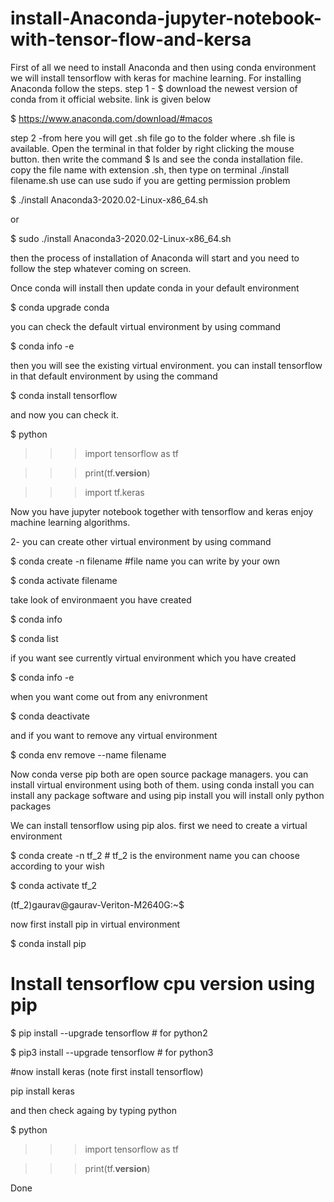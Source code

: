 # install-Anaconda-jupyter-notebook-with-tensor-flow-and-kersa
First of all we need to install Anaconda and then using conda environment we will install tensorflow with keras for machine learning.
For installing Anaconda
follow the steps.
step 1 - $ download the newest version of conda from it official website. link is given below

$ https://www.anaconda.com/download/#macos

step 2 -from here you will get .sh file 
go to the folder where .sh file is available. Open the terminal in that folder by right clicking the mouse button.
then write the command $ ls
and see the conda installation file.
copy the file name with extension .sh, then type on terminal ./install filename.sh
use can use sudo if you are getting permission problem

$ ./install Anaconda3-2020.02-Linux-x86_64.sh

or

$ sudo ./install Anaconda3-2020.02-Linux-x86_64.sh

then the process of installation of Anaconda will start and you need to follow the step whatever coming on screen.

Once conda will install then update conda in your default environment

$ conda upgrade conda

you can check the default virtual environment by using command

$ conda info -e

then you will see the existing virtual environment.
you can install tensorflow in that default environment by using the command

$ conda install tensorflow

and now you can check it.

$ python

>>> import tensorflow as tf

>>> print(tf.__version__)

>>> import tf.keras

Now you have jupyter notebook together with tensorflow and keras
enjoy machine learning algorithms.





2- you can create other virtual environment by using command

$ conda create -n filename     #file name you can write by your own

$ conda activate filename

take look of environmaent you have created

$ conda info

$ conda list

if you want see currently virtual environment which you have created

$ conda info -e

when you want come out from any enivronment 

$ conda deactivate

and if you want to remove any virtual environment

$ conda env remove --name filename


Now conda verse pip
both are open source package managers. you can install virtual environment using both of them.
using conda install you can install any package software
and using pip install you will install only python packages


We can install tensorflow using pip alos.
first we need to create a virtual environment 

$ conda create -n tf_2                    # tf_2 is the environment name you can choose according to your wish

$ conda activate tf_2

(tf_2)gaurav@gaurav-Veriton-M2640G:~$ 

now first install pip in virtual environment

$ conda install pip

# Install tensorflow cpu version using pip

$ pip install --upgrade tensorflow    # for python2

$ pip3 install --upgrade tensorflow   # for python3

#now install keras (note first install tensorflow)

pip install keras

and then check againg
by typing python

$ python

>>> import tensorflow as tf

>>> print(tf.__version__)

Done
